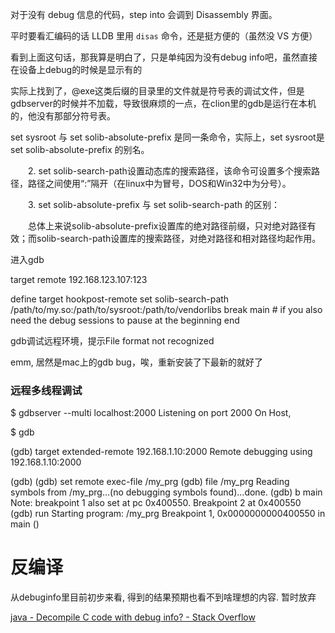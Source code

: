 对于没有 debug 信息的代码，step into 会调到 Disassembly 界面。

平时要看汇编码的话 LLDB 里用 `disas` 命令，还是挺方便的（虽然没 VS 方便）

看到上面这句话，那我算是明白了，只是单纯因为没有debug info吧，虽然直接在设备上debug的时候是显示有的

实际上找到了，@exe这类后缀的目录里的文件就是符号表的调试文件，但是gdbserver的时候并不加载，导致很麻烦的一点，在clion里的gdb是运行在本机的，他没有那部分符号表。


set sysroot 与 set solib-absolute-prefix 是同一条命令，实际上，set sysroot是set solib-absolute-prefix 的别名。

　　2. set solib-search-path设置动态库的搜索路径，该命令可设置多个搜索路径，路径之间使用“:”隔开（在linux中为冒号，DOS和Win32中为分号）。

　　3. set solib-absolute-prefix 与 set solib-search-path 的区别：

　　总体上来说solib-absolute-prefix设置库的绝对路径前缀，只对绝对路径有效；而solib-search-path设置库的搜索路径，对绝对路径和相对路径均起作用。

进入gdb

target remote 192.168.123.107:123




define target hookpost-remote
set solib-search-path /path/to/my.so:/path/to/sysroot:/path/to/vendorlibs
break main  # if you also need the debug sessions to pause at the beginning
end

gdb调试远程环境，提示File format not recognized

emm, 居然是mac上的gdb bug，唉，重新安装了下最新的就好了

### 远程多线程调试

$ gdbserver --multi localhost:2000
Listening on port 2000
On Host,

$ gdb

(gdb) target extended-remote 192.168.1.10:2000
Remote debugging using 192.168.1.10:2000

(gdb) (gdb) set remote exec-file /my_prg
(gdb) file /my_prg 
Reading symbols from /my_prg...(no debugging symbols found)...done.
(gdb) b main
Note: breakpoint 1 also set at pc 0x400550.
Breakpoint 2 at 0x400550
(gdb) run
Starting program: /my_prg
Breakpoint 1, 0x0000000000400550 in main ()


# 反编译
从debuginfo里目前初步来看, 得到的结果预期也看不到啥理想的内容. 暂时放弃

[java \- Decompile C code with debug info? \- Stack Overflow](https://stackoverflow.com/questions/15609440/decompile-c-code-with-debug-info)